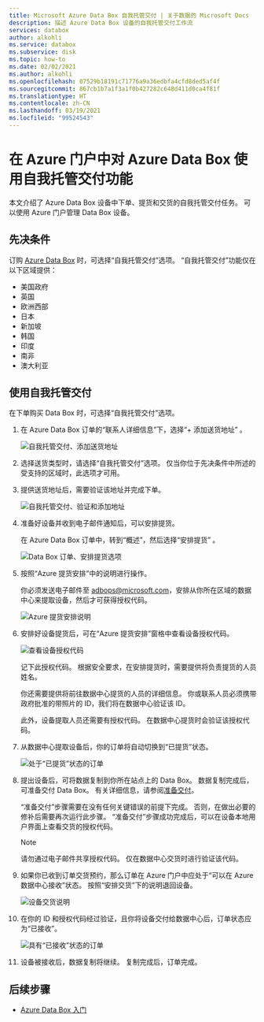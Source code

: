 ```yaml
---
title: Microsoft Azure Data Box 自我托管交付 | 关于数据的 Microsoft Docs
description: 描述 Azure Data Box 设备的自我托管交付工作流
services: databox
author: alkohli
ms.service: databox
ms.subservice: disk
ms.topic: how-to
ms.date: 02/02/2021
ms.author: alkohli
ms.openlocfilehash: 07529b18191c71776a9a36edbfa4cfd8ded5af4f
ms.sourcegitcommit: 867cb1b7a1f3a1f0b427282c648d411d0ca4f81f
ms.translationtype: HT
ms.contentlocale: zh-CN
ms.lasthandoff: 03/19/2021
ms.locfileid: "99524543"
---
```

# <a name="use-self-managed-shipping-for-azure-data-box-in-the-azure-portal"></a>在 Azure 门户中对 Azure Data Box 使用自我托管交付功能

本文介绍了 Azure Data Box 设备中下单、提货和交货的自我托管交付任务。 可以使用 Azure 门户管理 Data Box 设备。

## <a name="prerequisites"></a>先决条件

订购 [Azure Data Box](data-box-deploy-ordered.md) 时，可选择“自我托管交付”选项。 “自我托管交付”功能仅在以下区域提供：

* 美国政府
* 英国
* 欧洲西部
* 日本
* 新加坡
* 韩国
* 印度
* 南非
* 澳大利亚

## <a name="use-self-managed-shipping"></a>使用自我托管交付

在下单购买 Data Box 时，可选择“自我托管交付”选项。

1. 在 Azure Data Box 订单的“联系人详细信息”下，选择“+ 添加送货地址” 。
 
   ![自我托管交付、添加送货地址](media\data-box-portal-customer-managed-shipping\choose-self-managed-shipping-1.png)

2. 选择送货类型时，请选择“自我托管交付”选项。 仅当你位于先决条件中所述的受支持的区域时，此选项才可用。

3. 提供送货地址后，需要验证该地址并完成下单。

   ![自我托管交付、验证和添加地址](media\data-box-portal-customer-managed-shipping\choose-self-managed-shipping-2.png)

4. 准备好设备并收到电子邮件通知后，可以安排提货。

   在 Azure Data Box 订单中，转到“概述”，然后选择“安排提货” 。

   ![Data Box 订单、安排提货选项](media\data-box-portal-customer-managed-shipping\data-box-portal-schedule-pickup-01.png)

5. 按照“Azure 提货安排”中的说明进行操作。

   你必须发送电子邮件至 [adbops@microsoft.com](mailto:adbops@microsoft.com)，安排从你所在区域的数据中心来提取设备，然后才可获得授权代码。

   ![Azure 提货安排说明](media\data-box-portal-customer-managed-shipping\data-box-portal-schedule-pickup-email-01.png)

6. 安排好设备提货后，可在“Azure 提货安排”窗格中查看设备授权代码。

   ![查看设备授权代码](media\data-box-portal-customer-managed-shipping\data-box-portal-auth-01b.png)

   记下此授权代码。 根据安全要求，在安排提货时，需要提供将负责提货的人员姓名。

   你还需要提供将前往数据中心提货的人员的详细信息。 你或联系人员必须携带政府批准的带照片的 ID，我们将在数据中心验证该 ID。

   此外，设备提取人员还需要有授权代码。 在数据中心提货时会验证该授权代码。

7. 从数据中心提取设备后，你的订单将自动切换到“已提货”状态。

    ![处于“已提货”状态的订单](media\data-box-portal-customer-managed-shipping\data-box-portal-picked-up-boxed-01.png)

8. 提出设备后，可将数据复制到你所在站点上的 Data Box。 数据复制完成后，可准备交付 Data Box。 有关详细信息，请参阅[准备交付](data-box-deploy-picked-up.md#prepare-to-ship)。

   “准备交付”步骤需要在没有任何关键错误的前提下完成。 否则，在做出必要的修补后需要再次运行此步骤。 “准备交付”步骤成功完成后，可以在设备本地用户界面上查看交货的授权代码。

   > [!NOTE]
   > 请勿通过电子邮件共享授权代码。 仅在数据中心交货时进行验证该代码。

9. 如果你已收到订单交货预约，那么订单在 Azure 门户中应处于“可以在 Azure 数据中心接收”状态。 按照“安排交货”下的说明退回设备。

   ![设备交货说明](media\data-box-portal-customer-managed-shipping\data-box-portal-received-complete-02b.png)

10. 在你的 ID 和授权代码经过验证，且你将设备交付给数据中心后，订单状态应为“已接收”。

    ![具有“已接收”状态的订单](media\data-box-portal-customer-managed-shipping\data-box-portal-received-complete-01.png)

11. 设备被接收后，数据复制将继续。 复制完成后，订单完成。

## <a name="next-steps"></a>后续步骤

* [Azure Data Box 入门](data-box-quickstart-portal.md)
